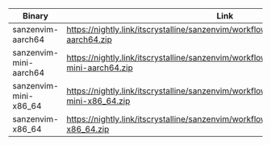 | Binary                 | Link                                                                                               |
| ---------------------- | -------------------------------------------------------------------------------------------------- |
| sanzenvim-aarch64      | https://nightly.link/itscrystalline/sanzenvim/workflows/build.yaml/main/sanzenvim-aarch64.zip      |
| sanzenvim-mini-aarch64 | https://nightly.link/itscrystalline/sanzenvim/workflows/build.yaml/main/sanzenvim-mini-aarch64.zip |
| sanzenvim-mini-x86_64  | https://nightly.link/itscrystalline/sanzenvim/workflows/build.yaml/main/sanzenvim-mini-x86_64.zip  |
| sanzenvim-x86_64       | https://nightly.link/itscrystalline/sanzenvim/workflows/build.yaml/main/sanzenvim-x86_64.zip       |
